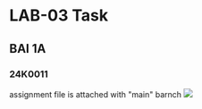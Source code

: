 # LAB-03 Task
## BAI 1A
### 24K0011
assignment file is attached with "main" barnch
![](https://swordis.com/wp-content/uploads/2024/06/Zulfiqar-Sword-Modern-Characteristics.png)
